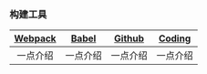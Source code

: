 <h3 name="build">构建工具</h3>

| [Webpack](./) | [Babel](./) | [Github](./) | [Coding](./) |
| :------: | :------: | :------: | :------: |
| 一点介绍 | 一点介绍 | 一点介绍 | 一点介绍 |

